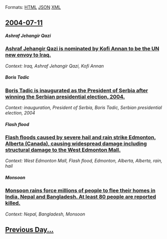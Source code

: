 
Formats: [HTML](2004/07/11/index.html)  [JSON](2004/07/11/index.json)  [XML](2004/07/11/index.xml)  

## [2004-07-11](/news/2004/07/11/index.md)

##### Ashraf Jehangir Qazi
### [ Ashraf Jehangir Qazi is nominated by Kofi Annan to be the UN new envoy to Iraq. ](/news/2004/07/11/ashraf-jehangir-qazi-is-nominated-by-kofi-annan-to-be-the-un-new-envoy-to-iraq.md)
_Context: Iraq, Ashraf Jehangir Qazi, Kofi Annan_

##### Boris Tadic
### [ Boris Tadic is inaugurated as the President of Serbia after winning the Serbian presidential election, 2004. ](/news/2004/07/11/boris-tadic-is-inaugurated-as-the-president-of-serbia-after-winning-the-serbian-presidential-election-2004.md)
_Context: inauguration, President of Serbia, Boris Tadic, Serbian presidential election, 2004_

##### Flash flood
### [ Flash floods caused by severe hail and rain strike Edmonton, Alberta (Canada), causing widespread damage including structural damage to the West Edmonton Mall. ](/news/2004/07/11/flash-floods-caused-by-severe-hail-and-rain-strike-edmonton-alberta-canada-causing-widespread-damage-including-structural-damage-to-the.md)
_Context: West Edmonton Mall, Flash flood, Edmonton, Alberta, Alberta, rain, hail_

##### Monsoon
### [ Monsoon rains force millions of people to flee their homes in India, Nepal and Bangladesh. At least 80 people are reported killed. ](/news/2004/07/11/monsoon-rains-force-millions-of-people-to-flee-their-homes-in-india-nepal-and-bangladesh-at-least-80-people-are-reported-killed.md)
_Context: Nepal, Bangladesh, Monsoon_

## [Previous Day...](/news/2004/07/10/index.md)

